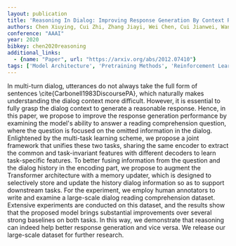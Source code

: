 ```yaml
---
layout: publication
title: 'Reasoning In Dialog: Improving Response Generation By Context Reading Comprehension'
authors: Chen Xiuying, Cui Zhi, Zhang Jiayi, Wei Chen, Cui Jianwei, Wang Bin, Zhao Dongyan, Yan Rui
conference: "AAAI"
year: 2020
bibkey: chen2020reasoning
additional_links:
  - {name: "Paper", url: "https://arxiv.org/abs/2012.07410"}
tags: ['Model Architecture', 'Pretraining Methods', 'Reinforcement Learning', 'Tools', 'Transformer']
---
```

In multi-turn dialog, utterances do not always take the full form of
sentences \cite\{Carbonell1983DiscoursePA\}, which naturally makes understanding
the dialog context more difficult. However, it is essential to fully grasp the
dialog context to generate a reasonable response. Hence, in this paper, we
propose to improve the response generation performance by examining the model's
ability to answer a reading comprehension question, where the question is
focused on the omitted information in the dialog. Enlightened by the multi-task
learning scheme, we propose a joint framework that unifies these two tasks,
sharing the same encoder to extract the common and task-invariant features with
different decoders to learn task-specific features. To better fusing
information from the question and the dialog history in the encoding part, we
propose to augment the Transformer architecture with a memory updater, which is
designed to selectively store and update the history dialog information so as
to support downstream tasks. For the experiment, we employ human annotators to
write and examine a large-scale dialog reading comprehension dataset. Extensive
experiments are conducted on this dataset, and the results show that the
proposed model brings substantial improvements over several strong baselines on
both tasks. In this way, we demonstrate that reasoning can indeed help better
response generation and vice versa. We release our large-scale dataset for
further research.
